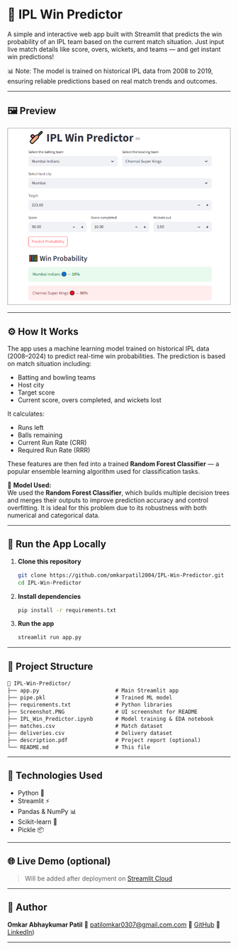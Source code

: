 # 🏏 IPL Win Predictor

A simple and interactive web app built with Streamlit that predicts the win probability of an IPL team based on the current match situation. Just input live match details like score, overs, wickets, and teams — and get instant win predictions!

📊 Note: The model is trained on historical IPL data from 2008 to 2019, ensuring reliable predictions based on real match trends and outcomes.

---

## 🖼️ Preview

![IPL Win Predictor Screenshot](Screenshot.PNG)

---

## ⚙️ How It Works

The app uses a machine learning model trained on historical IPL data (2008–2024) to predict real-time win probabilities. The prediction is based on match situation including:

- Batting and bowling teams
- Host city
- Target score
- Current score, overs completed, and wickets lost

It calculates:
- Runs left
- Balls remaining
- Current Run Rate (CRR)
- Required Run Rate (RRR)

These features are then fed into a trained **Random Forest Classifier** — a popular ensemble learning algorithm used for classification tasks.

🧠 **Model Used:**  
We used the **Random Forest Classifier**, which builds multiple decision trees and merges their outputs to improve prediction accuracy and control overfitting. It is ideal for this problem due to its robustness with both numerical and categorical data.

---

## 🚀 Run the App Locally

1. **Clone this repository**
   ```bash
   git clone https://github.com/omkarpatil2004/IPL-Win-Predictor.git
   cd IPL-Win-Predictor

2. **Install dependencies**

   ```bash
   pip install -r requirements.txt
   ```

3. **Run the app**

   ```bash
   streamlit run app.py
   ```

---

## 📁 Project Structure

```
📁 IPL-Win-Predictor/
├── app.py                        # Main Streamlit app
├── pipe.pkl                      # Trained ML model
├── requirements.txt              # Python libraries
├── Screenshot.PNG                # UI screenshot for README
├── IPL_Win_Predictor.ipynb       # Model training & EDA notebook
├── matches.csv                   # Match dataset
├── deliveries.csv                # Delivery dataset
├── description.pdf               # Project report (optional)
└── README.md                     # This file
```

---

## 🧠 Technologies Used

* Python 🐍
* Streamlit ⚡
* Pandas & NumPy 📊
* Scikit-learn 🤖
* Pickle 📦

---

## 🌐 Live Demo (optional)

> Will be added after deployment on [Streamlit Cloud](https://ipl-win-predictor-latest-omkarpatil2004.streamlit.app)
---

## 👤 Author

**Omkar Abhaykumar Patil**
📧 [patilomkar0307@gmail.com.com](mailto:patilomkar0307@gmail.com)
🔗 [GitHub](https://github.com/omkarpatil2004)
🔗 [LinkedIn](https://www.linkedin.com/in/omkar-patil-6a2275263?utm_source=share&utm_campaign=share_via&utm_content=profile&utm_medium=android_app))

---
